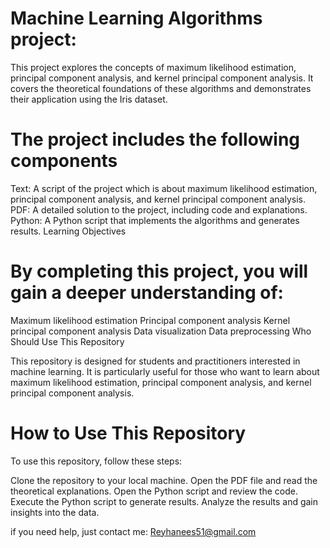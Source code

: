 <h1>Machine Learning Algorithms project:</h1>


This project explores the concepts of maximum likelihood estimation, principal component analysis, and kernel principal component analysis. It covers the theoretical foundations of these algorithms and demonstrates their application using the Iris dataset.

<h1>The project includes the following components</h1>

Text: A script of the project which is about maximum likelihood estimation, principal component analysis, and kernel principal component analysis.
PDF: A detailed solution to the project, including code and explanations.
Python: A Python script that implements the algorithms and generates results.
Learning Objectives

<h1>By completing this project, you will gain a deeper understanding of:</h1>

Maximum likelihood estimation
Principal component analysis
Kernel principal component analysis
Data visualization
Data preprocessing
Who Should Use This Repository

This repository is designed for students and practitioners interested in machine learning. It is particularly useful for those who want to learn about maximum likelihood estimation, principal component analysis, and kernel principal component analysis.

<h1>How to Use This Repository</h1>

To use this repository, follow these steps:

Clone the repository to your local machine.
Open the PDF file and read the theoretical explanations.
Open the Python script and review the code.
Execute the Python script to generate results.
Analyze the results and gain insights into the data.

if you need help, just contact me: Reyhanees51@gmail.com
